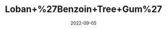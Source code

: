 ---
title: 'Loban+%27Benzoin+Tree+Gum%27'
date: '2022-09-05' 
metatag: '' 
inventory: '0' 
draft: false 
# meta description 
shortDescripton: ''
description: 'Herb'
longdescription: ''
featured: True
# product Price
price: '20.0'
# Product Short Description
shortDescription: ''
productID: '2A8736DB-0B2D-ED11-9968-005056B3A416'
type: 'products'
category: 'Herb' 
thumnailproduct: 'https://aminsaddiquidawakhana.eralive.net/images/products/2A8736DB-0B2D-ED11-9968-005056B3A4161.png' 
images:
  - image: 'images/products/2A8736DB-0B2D-ED11-9968-005056B3A4161.png'  
Variants:
---